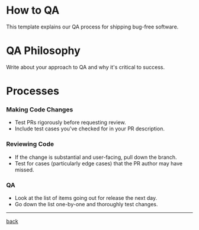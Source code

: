 # How to QA

This template explains our QA process for shipping bug-free software.

# QA Philosophy

Write about your approach to QA and why it's critical to success. 

# Processes

### Making Code Changes

- Test PRs rigorously before requesting review.
- Include test cases you've checked for in your PR description.

### Reviewing Code

- If the change is substantial and user-facing, pull down the branch.
- Test for cases (particularly edge cases) that the PR author may have missed.

### QA

- Look at the list of items going out for release the next day.
- Go down the list one-by-one and thoroughly test changes.

---
[back](./README.md)

